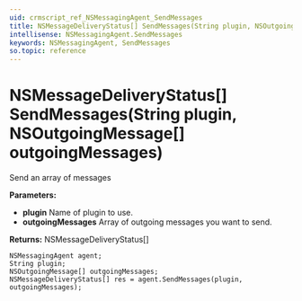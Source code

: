 ```yaml
---
uid: crmscript_ref_NSMessagingAgent_SendMessages
title: NSMessageDeliveryStatus[] SendMessages(String plugin, NSOutgoingMessage[] outgoingMessages)
intellisense: NSMessagingAgent.SendMessages
keywords: NSMessagingAgent, SendMessages
so.topic: reference
---
```


# NSMessageDeliveryStatus[] SendMessages(String plugin, NSOutgoingMessage[] outgoingMessages)

Send an array of messages

**Parameters:**
 - **plugin** Name of plugin to use.
 - **outgoingMessages** Array of outgoing messages you want to send.

**Returns:** NSMessageDeliveryStatus[]

```crmscript
NSMessagingAgent agent;
String plugin;
NSOutgoingMessage[] outgoingMessages;
NSMessageDeliveryStatus[] res = agent.SendMessages(plugin, outgoingMessages);
```

